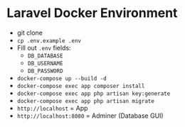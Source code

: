 # Laravel Docker Environment

- git clone
- `cp .env.example .env`
- Fill out `.env` fields:
    - `DB_DATABASE`
    - `DB_USERNAME`
    - `DB_PASSWORD`
- `docker-compose up --build -d`
- `docker-compose exec app composer install`
- `docker-compose exec app php artisan key:generate`
- `docker-compose exec app php artisan migrate`
- `http://localhost` = App
- `http://localhost:8080` = Adminer (Database GUI)